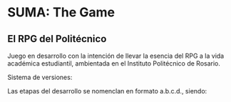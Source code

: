 # SUMA: The Game

## El RPG del Politécnico

Juego en desarrollo con la intención de llevar la esencia del RPG a la vida académica estudiantil, ambientada en el Instituto Politécnico de Rosario.

Sistema de versiones:

Las etapas del desarrollo se nomenclan en formato a.b.c.d., siendo:

